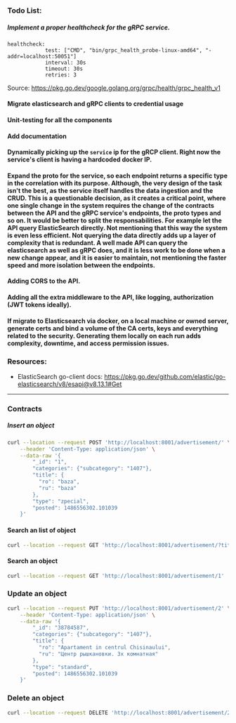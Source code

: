 ### Todo List:
##### Implement a proper healthcheck for the gRPC service.
```
healthcheck:
            test: ["CMD", "bin/grpc_health_probe-linux-amd64", "-addr=localhost:50051"]
            interval: 30s
            timeout: 30s
            retries: 3
```
Source: https://pkg.go.dev/google.golang.org/grpc/health/grpc_health_v1

#### Migrate elasticsearch and gRPC clients to credential usage

#### Unit-testing for all the components

#### Add documentation

#### Dynamically picking up the `service` ip for the gRCP client. Right now the service's client is having a hardcoded docker IP.

#### Expand the proto for the service, so each endpoint returns a specific type in the correlation with its purpose. Although, the very design of the task isn't the best, as the service itself handles the data ingestion and the CRUD. This is a questionable decision, as it creates a critical point, where one single change in the system requires the change of the contracts between the API and the gRPC service's endpoints, the proto types and so on. It would be better to split the responsabilities. For example let the API query ElasticSearch directly. Not mentioning that this way the system is even less efficient. Not querying the data directly adds up a layer of complexity that is redundant. A well made API can query the elasticsearch as well as gRPC does, and it is less work to be done when a new change appear, and it is easier to maintain, not mentioning the faster speed and more isolation between the endpoints.

#### Adding CORS to the API.

#### Adding all the extra middleware to the API, like logging, authorization (JWT tokens ideally).

#### If migrate to Elasticsearch via docker, on a local machine or owned server, generate certs and bind a volume of the CA certs, keys and everything related to the security. Generating them locally on each run adds complexity, downtime, and access permission issues.



### Resources:
* ElasticSearch go-client docs: https://pkg.go.dev/github.com/elastic/go-elasticsearch/v8/esapi@v8.13.1#Get


----
### Contracts

##### Insert an object 
```bash
curl --location --request POST 'http://localhost:8001/advertisement/' \
    --header 'Content-Type: application/json' \
    --data-raw '{
        "_id": "1",
        "categories": {"subcategory": "1407"},
        "title": {
          "ro": "baza", 
          "ru": "baza"
        },
        "type": "zpecial",
        "posted": 1486556302.101039
    }'
```

#### Search an list of object
```bash
curl --location --request GET 'http://localhost:8001/advertisement/?title=Casa'
```

#### Search an object
```bash
curl --location --request GET 'http://localhost:8001/advertisement/1'
```

### Update an object
```bash
curl --location --request PUT 'http://localhost:8001/advertisement/2' \
    --header 'Content-Type: application/json' \
    --data-raw '{
        "_id": "38784587",
        "categories": {"subcategory": "1407"},
        "title": {
          "ro": "Apartament in centrul Chisinaului", 
          "ru": "Центр рышкановки. 3х комнатная"
        },
        "type": "standard",
        "posted": 1486556302.101039
    }'
```

### Delete an object
```bash
curl --location --request DELETE 'http://localhost:8001/advertisement/2'
```